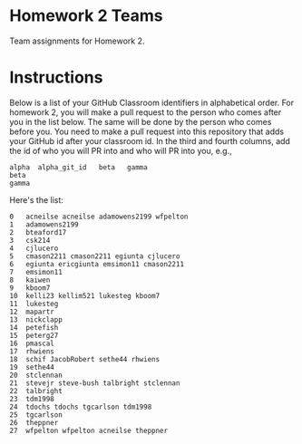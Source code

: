 # Homework 2 Teams

Team assignments for Homework 2.

# Instructions

Below is a list of your GitHub Classroom identifiers in 
alphabetical order.  For homework 2, you will 
make a pull request to the person who comes after you in the list below.
The same will be done by the person who comes before you.  You need
to make a pull request into this repository that adds your
GitHub id after your classroom id.  In the third and fourth columns,
add the id of who you will PR into and who will PR into you, e.g., 

```
alpha  alpha_git_id   beta   gamma  
beta
gamma
```

Here's the list:

```
0	acneilse acneilse adamowens2199	wfpelton
1	adamowens2199
2	bteaford17
3	csk214
4	cjlucero
5	cmason2211 cmason2211 egiunta cjlucero
6	egiunta ericgiunta emsimon11 cmason2211
7	emsimon11
8	kaiwen
9	kboom7
10	kelli23 kellim521 lukesteg kboom7
11	lukesteg
12	mapartr
13	nickclapp
14	petefish
15	peterg27
16	pmascal
17	rhwiens
18	schif JacobRobert sethe44 rhwiens
19	sethe44
20	stclennan
21	stevejr steve-bush talbright stclennan
22	talbright
23	tdm1998
24	tdochs tdochs tgcarlson tdm1998
25	tgcarlson
26	theppner
27	wfpelton wfpelton acneilse theppner
```

